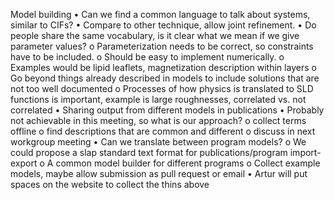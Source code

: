Model building
•	Can we find a common language to talk about systems, similar to CIFs?
•	Compare to other technique, allow joint refinement.
•	Do people share the same vocabulary, is it clear what we mean if we give parameter values?
  o	  Parameterization needs to be correct, so constraints have to be included.
  o	  Should be easy to implement numerically.
  o	  Examples would be lipid leaflets, magnetization description within layers
  o	  Go beyond things already described in models to include solutions that are not too well documented
  o	  Processes of how physics is translated to SLD functions is important, example is large roughnesses, correlated vs. not correlated
•	Sharing output from different models in publications
•	Probably not achievable in this meeting, so what is our approach?
  o	  collect terms offline
  o	  find descriptions that are common and different
  o	  discuss in next workgroup meeting
•	Can we translate between program models?
  o	  We could propose a slap standard text format for publications/program import-export
  o	  A common model builder for different programs
  o	  Collect example models, maybe allow submission as pull request or email
•	Artur will put spaces on the website to collect the thins above
